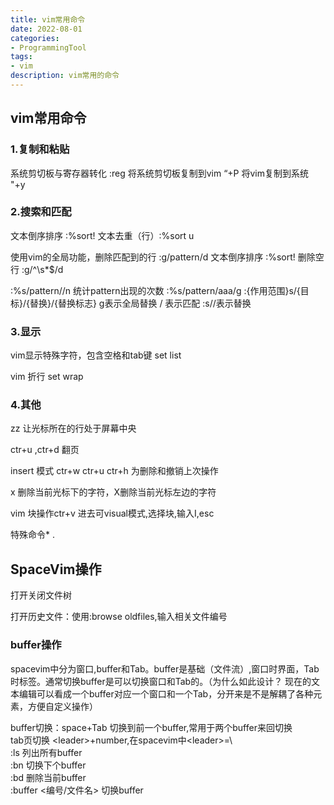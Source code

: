 ```yaml
---
title: vim常用命令
date: 2022-08-01
categories:
- ProgrammingTool
tags:
- vim
description: vim常用的命令
---
```



## vim常用命令

### 1.复制和粘贴
系统剪切板与寄存器转化 :reg 将系统剪切板复制到vim “+P  将vim复制到系统 "+y

### 2.搜索和匹配
文本倒序排序  :%sort!
文本去重（行）:%sort u

使用vim的全局功能，删除匹配到的行 :g/pattern/d
文本倒序排序 :%sort!
删除空行 :g/^\s*$/d

:%s/pattern//n 统计pattern出现的次数
:%s/pattern/aaa/g :{作用范围}s/{目标}/{替换}/{替换标志} g表示全局替换
/ 表示匹配
:s//表示替换


### 3.显示
vim显示特殊字符，包含空格和tab键 set list

vim 折行 set wrap

### 4.其他
zz 让光标所在的行处于屏幕中央

ctr+u ,ctr+d 翻页

insert 模式 ctr+w ctr+u  ctr+h 为删除和撤销上次操作

x 删除当前光标下的字符，X删除当前光标左边的字符

vim 块操作ctr+v 进去可visual模式,选择块,输入I,esc

特殊命令\* \. 

## SpaceVim操作

<F3>打开关闭文件树

打开历史文件：使用:browse oldfiles,输入相关文件编号

### buffer操作
spacevim中分为窗口,buffer和Tab。buffer是基础（文件流）,窗口时界面，Tab时标签。通常切换buffer是可以切换窗口和Tab的。（为什么如此设计？
现在的文本编辑可以看成一个buffer对应一个窗口和一个Tab，分开来是不是解耦了各种元素，方便自定义操作）
 
buffer切换：space+Tab 切换到前一个buffer,常用于两个buffer来回切换<br/>
tab页切换 \<leader\>+number,在spacevim中\<leader\>=\ <br/>
:ls 列出所有buffer <br/>
:bn 切换下个buffer <br/>
:bd 删除当前buffer <br/>
:buffer <编号/文件名> 切换buffer


